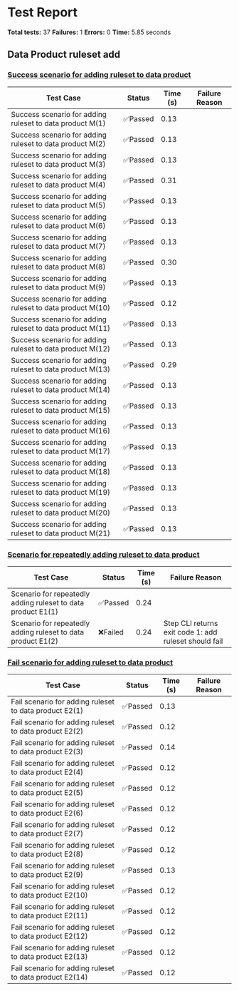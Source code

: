 # Test Report

**Total tests:** 37
**Failures:** 1
**Errors:** 0
**Time:** 5.85 seconds

## Data Product ruleset add


### [Success scenario for adding ruleset to data product](https://github.com/BrobridgeOrg/gravity-cli-tests/tree/main/data_product_add_ruleset_test/data_product_add_ruleset_test.feature#L9)

| Test Case | Status | Time (s) | Failure Reason |
|-----------|--------|----------|----------------|
| Success scenario for adding ruleset to data product M(1)  | ✅Passed | 0.13 |  |
| Success scenario for adding ruleset to data product M(2)  | ✅Passed | 0.13 |  |
| Success scenario for adding ruleset to data product M(3)  | ✅Passed | 0.13 |  |
| Success scenario for adding ruleset to data product M(4)  | ✅Passed | 0.31 |  |
| Success scenario for adding ruleset to data product M(5)  | ✅Passed | 0.13 |  |
| Success scenario for adding ruleset to data product M(6)  | ✅Passed | 0.13 |  |
| Success scenario for adding ruleset to data product M(7)  | ✅Passed | 0.13 |  |
| Success scenario for adding ruleset to data product M(8)  | ✅Passed | 0.30 |  |
| Success scenario for adding ruleset to data product M(9)  | ✅Passed | 0.13 |  |
| Success scenario for adding ruleset to data product M(10)  | ✅Passed | 0.12 |  |
| Success scenario for adding ruleset to data product M(11)  | ✅Passed | 0.13 |  |
| Success scenario for adding ruleset to data product M(12)  | ✅Passed | 0.13 |  |
| Success scenario for adding ruleset to data product M(13)  | ✅Passed | 0.29 |  |
| Success scenario for adding ruleset to data product M(14)  | ✅Passed | 0.13 |  |
| Success scenario for adding ruleset to data product M(15)  | ✅Passed | 0.13 |  |
| Success scenario for adding ruleset to data product M(16)  | ✅Passed | 0.13 |  |
| Success scenario for adding ruleset to data product M(17)  | ✅Passed | 0.13 |  |
| Success scenario for adding ruleset to data product M(18)  | ✅Passed | 0.13 |  |
| Success scenario for adding ruleset to data product M(19)  | ✅Passed | 0.13 |  |
| Success scenario for adding ruleset to data product M(20)  | ✅Passed | 0.13 |  |
| Success scenario for adding ruleset to data product M(21)  | ✅Passed | 0.13 |  |

### [Scenario for repeatedly adding ruleset to data product](https://github.com/BrobridgeOrg/gravity-cli-tests/tree/main/data_product_add_ruleset_test/data_product_add_ruleset_test.feature#L42)

| Test Case | Status | Time (s) | Failure Reason |
|-----------|--------|----------|----------------|
| Scenario for repeatedly adding ruleset to data product E1(1)  | ✅Passed | 0.24 |  |
| Scenario for repeatedly adding ruleset to data product E1(2)  | ❌Failed | 0.24 | Step CLI returns exit code 1: add ruleset should fail |

### [Fail scenario for adding ruleset to data product](https://github.com/BrobridgeOrg/gravity-cli-tests/tree/main/data_product_add_ruleset_test/data_product_add_ruleset_test.feature#L58)

| Test Case | Status | Time (s) | Failure Reason |
|-----------|--------|----------|----------------|
| Fail scenario for adding ruleset to data product E2(1)  | ✅Passed | 0.13 |  |
| Fail scenario for adding ruleset to data product E2(2)  | ✅Passed | 0.12 |  |
| Fail scenario for adding ruleset to data product E2(3)  | ✅Passed | 0.14 |  |
| Fail scenario for adding ruleset to data product E2(4)  | ✅Passed | 0.12 |  |
| Fail scenario for adding ruleset to data product E2(5)  | ✅Passed | 0.12 |  |
| Fail scenario for adding ruleset to data product E2(6)  | ✅Passed | 0.12 |  |
| Fail scenario for adding ruleset to data product E2(7)  | ✅Passed | 0.12 |  |
| Fail scenario for adding ruleset to data product E2(8)  | ✅Passed | 0.12 |  |
| Fail scenario for adding ruleset to data product E2(9)  | ✅Passed | 0.13 |  |
| Fail scenario for adding ruleset to data product E2(10)  | ✅Passed | 0.12 |  |
| Fail scenario for adding ruleset to data product E2(11)  | ✅Passed | 0.12 |  |
| Fail scenario for adding ruleset to data product E2(12)  | ✅Passed | 0.12 |  |
| Fail scenario for adding ruleset to data product E2(13)  | ✅Passed | 0.12 |  |
| Fail scenario for adding ruleset to data product E2(14)  | ✅Passed | 0.12 |  |


